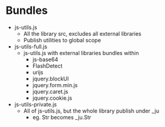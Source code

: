 # Bundles
* js-utils.js 
    * All the library src, excludes all external libraries 
    * Publish utilities to global scope
* js-utils-full.js
    * js-utils.js with external libraries bundles within
        * js-base64
        * FlashDetect
        * urijs
        * jquery.blockUI
        * jquery.form.min.js
        * jquery.caret.js
        * jquery.cookie.js
* js-utils-private.js
    * All of js-utils.js, but the whole library publish under _ju
        * eg. Str becomes _ju.Str